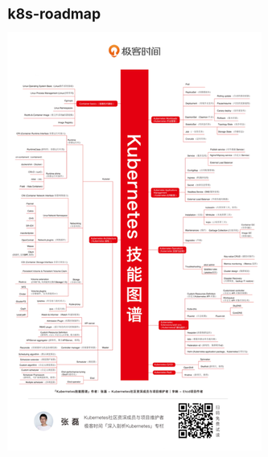 # k8s-roadmap


![image](https://github.com/Fordisk123/k8s-roadmap/blob/master/863252-20180907170436934-875062928.jpg)
